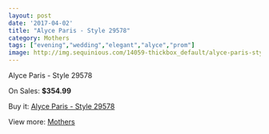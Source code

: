 ```yaml
---
layout: post
date: '2017-04-02'
title: "Alyce Paris - Style 29578"
category: Mothers
tags: ["evening","wedding","elegant","alyce","prom"]
image: http://img.sequinious.com/14059-thickbox_default/alyce-paris-style-29578.jpg
---
```

Alyce Paris - Style 29578

On Sales: **$354.99**
<a href="https://www.sequinious.com/mothers/6626-alyce-paris-style-29578.html"><amp-img layout="responsive" width="600" height="600" src="//img.sequinious.com/14059-thickbox_default/alyce-paris-style-29578.jpg" alt="Alyce Paris - Style 29578 0" /></a>
<a href="https://www.sequinious.com/mothers/6626-alyce-paris-style-29578.html"><amp-img layout="responsive" width="600" height="600" src="//img.sequinious.com/14060-thickbox_default/alyce-paris-style-29578.jpg" alt="Alyce Paris - Style 29578 1" /></a>

Buy it: [Alyce Paris - Style 29578](https://www.sequinious.com/mothers/6626-alyce-paris-style-29578.html "Alyce Paris - Style 29578")

View more: [Mothers](https://www.sequinious.com/6-mothers "Mothers")